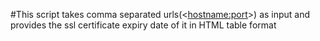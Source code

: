 #This script takes comma separated urls(<<hostname:port>>) as input and provides the ssl certificate expiry date of it in HTML table format
